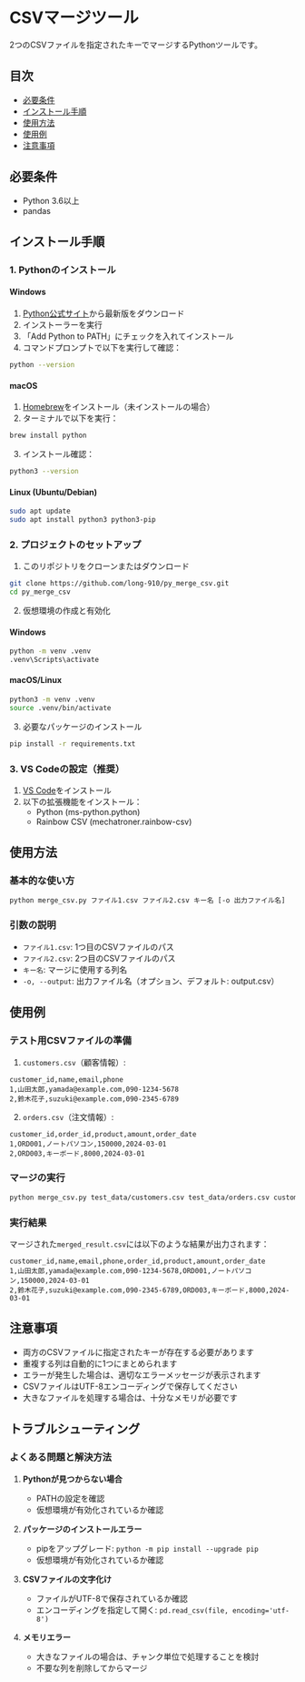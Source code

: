 # CSVマージツール

2つのCSVファイルを指定されたキーでマージするPythonツールです。

## 目次
- [必要条件](#必要条件)
- [インストール手順](#インストール手順)
- [使用方法](#使用方法)
- [使用例](#使用例)
- [注意事項](#注意事項)

## 必要条件

- Python 3.6以上
- pandas

## インストール手順

### 1. Pythonのインストール

#### Windows
1. [Python公式サイト](https://www.python.org/downloads/)から最新版をダウンロード
2. インストーラーを実行
3. 「Add Python to PATH」にチェックを入れてインストール
4. コマンドプロンプトで以下を実行して確認：
```bash
python --version
```

#### macOS
1. [Homebrew](https://brew.sh/)をインストール（未インストールの場合）
2. ターミナルで以下を実行：
```bash
brew install python
```
3. インストール確認：
```bash
python3 --version
```

#### Linux (Ubuntu/Debian)
```bash
sudo apt update
sudo apt install python3 python3-pip
```

### 2. プロジェクトのセットアップ

1. このリポジトリをクローンまたはダウンロード
```bash
git clone https://github.com/long-910/py_merge_csv.git
cd py_merge_csv
```

2. 仮想環境の作成と有効化

#### Windows
```bash
python -m venv .venv
.venv\Scripts\activate
```

#### macOS/Linux
```bash
python3 -m venv .venv
source .venv/bin/activate
```

3. 必要なパッケージのインストール
```bash
pip install -r requirements.txt
```

### 3. VS Codeの設定（推奨）

1. [VS Code](https://code.visualstudio.com/)をインストール
2. 以下の拡張機能をインストール：
   - Python (ms-python.python)
   - Rainbow CSV (mechatroner.rainbow-csv)

## 使用方法

### 基本的な使い方
```bash
python merge_csv.py ファイル1.csv ファイル2.csv キー名 [-o 出力ファイル名]
```

### 引数の説明

- `ファイル1.csv`: 1つ目のCSVファイルのパス
- `ファイル2.csv`: 2つ目のCSVファイルのパス
- `キー名`: マージに使用する列名
- `-o, --output`: 出力ファイル名（オプション、デフォルト: output.csv）

## 使用例

### テスト用CSVファイルの準備

1. `customers.csv`（顧客情報）:
```csv
customer_id,name,email,phone
1,山田太郎,yamada@example.com,090-1234-5678
2,鈴木花子,suzuki@example.com,090-2345-6789
```

2. `orders.csv`（注文情報）:
```csv
customer_id,order_id,product,amount,order_date
1,ORD001,ノートパソコン,150000,2024-03-01
2,ORD003,キーボード,8000,2024-03-01
```

### マージの実行

```bash
python merge_csv.py test_data/customers.csv test_data/orders.csv customer_id -o merged_result.csv
```

### 実行結果

マージされた`merged_result.csv`には以下のような結果が出力されます：
```csv
customer_id,name,email,phone,order_id,product,amount,order_date
1,山田太郎,yamada@example.com,090-1234-5678,ORD001,ノートパソコン,150000,2024-03-01
2,鈴木花子,suzuki@example.com,090-2345-6789,ORD003,キーボード,8000,2024-03-01
```

## 注意事項

- 両方のCSVファイルに指定されたキーが存在する必要があります
- 重複する列は自動的に1つにまとめられます
- エラーが発生した場合は、適切なエラーメッセージが表示されます
- CSVファイルはUTF-8エンコーディングで保存してください
- 大きなファイルを処理する場合は、十分なメモリが必要です

## トラブルシューティング

### よくある問題と解決方法

1. **Pythonが見つからない場合**
   - PATHの設定を確認
   - 仮想環境が有効化されているか確認

2. **パッケージのインストールエラー**
   - pipをアップグレード: `python -m pip install --upgrade pip`
   - 仮想環境が有効化されているか確認

3. **CSVファイルの文字化け**
   - ファイルがUTF-8で保存されているか確認
   - エンコーディングを指定して開く: `pd.read_csv(file, encoding='utf-8')`

4. **メモリエラー**
   - 大きなファイルの場合は、チャンク単位で処理することを検討
   - 不要な列を削除してからマージ